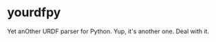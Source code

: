 # yourdfpy

Yet anOther URDF parser for Python. Yup, it's another one. Deal with it.


<!--
## But why?!?

A longer description of your project goes here...
-->